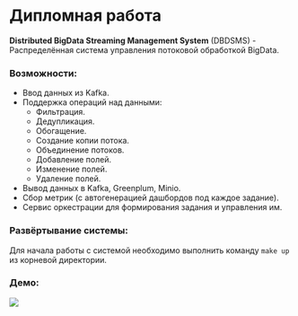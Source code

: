 # Дипломная работа
**Distributed BigData Streaming Management System** (DBDSMS) -
Распределённая система управления потоковой обработкой BigData.

### Возможности:
- Ввод данных из Kafka.
- Поддержка операций над данными:
  - Фильтрация.
  - Дедупликация.
  - Обогащение.
  - Создание копии потока.
  - Объединение потоков.
  - Добавление полей.
  - Изменение полей.
  - Удаление полей.
- Вывод данных в Kafka, Greenplum, Minio.
- Сбор метрик (с автогенерацией дашбордов под каждое задание).
- Сервис оркестрации для формирования задания и управления им.

### Развёртывание системы:
Для начала работы с системой необходимо выполнить команду `make up` из корневой директории.

### Демо:
[![](https://markdown-videos-api.jorgenkh.no/youtube/L5TSVndkDWQ)](https://youtu.be/L5TSVndkDWQ)